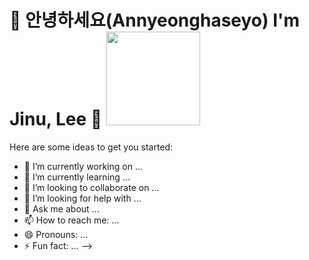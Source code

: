 ## 

<h1>
🙇 안녕하세요(Annyeonghaseyo) I'm Jinu, Lee 👋 <img src = "https://github.com/leejinu/leejinu/assets/86221829/e6fcd321-5f64-45d5-8695-b07dc07fb7ad", height = 150>
</h1>

Here are some ideas to get you started:

- 🔭 I’m currently working on ...
- 🌱 I’m currently learning ...
- 👯 I’m looking to collaborate on ...
- 🤔 I’m looking for help with ...
- 💬 Ask me about ...
- 📫 How to reach me: ...
- 😄 Pronouns: ...
- ⚡ Fun fact: ...
-->
